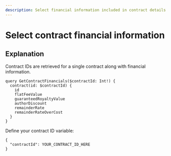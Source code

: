 ```yaml
---
description: Select financial information included in contract details.
---
```


# Select contract financial information

## Explanation

Contract IDs are retrieved for a single contract along with financial information.

```
query GetContractFinancials($contractId: Int!) {
  contract(id: $contractId) {
    id
    flatFeeValue
    guaranteedRoyaltyValue
    authorDiscount
    remainderRate
    remainderRateOverCost
  }
}
```

Define your contract ID variable:

```
{
  "contractId": YOUR_CONTRACT_ID_HERE
}
```
